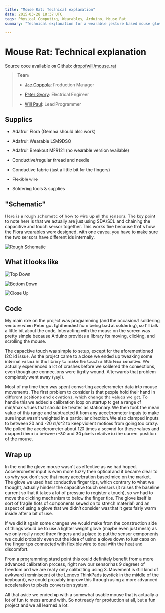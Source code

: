 ```yaml
---
title: "Mouse Rat: Technical explanation"
date: 2015-03-28 18:37 UTC
tags: Physical Computing, Wearables, Arduino, Mouse Rat
summary: "Technical explanation for a wearable gesture based mouse glove. It used the Arduino Flora, the wearable LSM9DSO accelerometer, and MPR121 capacitive touch breakout, all from Adafruit."

---
```


# Mouse Rat: Technical explanation

Source code available on Github: [dropofwill/mouse_rat](http://github.com/dropofwill/mouse_rat)

> **Team**
>
> * [Joe Coppola](https://github.com/JosephCoppola): Production Manager
>
> * [Peter Gyory](https://github.com/Petroochio): Electrical Engineer
>
> * [Will Paul](https://github.com/dropofwill): Lead Programmer


## Supplies

* Adafruit Flora (Gemma should also work)

* Adafruit Wearable LSM9DSO

* Adafruit Breakout MPR121 (no wearable version available)

* Conductive/regular thread and needle

* Conductive fabric (just a little bit for the fingers)

* Flexible wire

* Soldering tools & supplies


## "Schematic"

Here is a rough schematic of how to wire up all the sensors. The key point to note here is that we actually are just using SDA/SCL and chaining the capacitive and touch sensor together. This works fine because that's how the Flora wearables were designed, with one caveat you have to make sure the two sensors have different ids internally.

![Rough Schematic](https://raw.githubusercontent.com/dropofwill/mouse_rat/master/mouse_rat-schematic.jpg)


## What it looks like

![Top Down](https://raw.githubusercontent.com/dropofwill/mouse_rat/master/mouse_rat-top-down.jpg)

![Bottom Down](https://raw.githubusercontent.com/dropofwill/mouse_rat/master/mouse_rat-bottom-down.jpg)

![Close Up](https://raw.githubusercontent.com/dropofwill/mouse_rat/master/mouse_rat-close-up.jpg)


## Code

My main role on the project was programming (and the occasional soldering venture when Peter got lightheaded from being bad at soldering), so I'll talk a little bit about the code. Interacting with the mouse on the screen was pretty simple because Arduino provides a library for moving, clicking, and scrolling the mouse.

The capacitive touch was simple to setup, except for the aforementioned I2C id issue. As the project came to a close we ended up tweaking some internal values in the library to make the touch a little less sensitive. We actually experienced a lot of crashes before we soldered the connections, even though are connections were tightly wound. Afterwards that problem completely went away (yay!).

Most of my time then was spent converting accelerometer data into mouse movements. The first problem to consider is that people hold their hand in different positions and elevations, which change the values we get. To handle this we added a calibration loop on startup to get a range of min/max values that should be treated as stationary. We then took the mean value of this range and subtracted it from any accelerometer inputs to make sure input wasn't weighted in a particular direction. We also clamped inputs to between 20 and -20 m/s^2 to keep violent motions from going too crazy. We polled the accelerometer about 120 times a second for these values and mapped them to between -30 and 30 pixels relative to the current position of the mouse.


## Wrap up

In the end the glove mouse wasn't as effective as we had hoped. Accelerometer input is even more fuzzy then optical and it became clear to us why you don't see that many acceleration based mice on the market. The glove we used had conductive finger tips, which contrary to what we thought, actually hinders the capacitive touch sensors (it raises the baseline current so that it takes a lot of pressure to register a touch), so we had to move the clicking mechanism to below the finger tips. The glove itself is sort of fragile (lots of components sewed on to stretch material) and an aspect of using a glove that we didn't consider was that it gets fairly warm inside after a bit of use.

If we did it again some changes we would make from the construction side of things would be to use a lighter weight glove (maybe even just mesh) as we only really need three fingers and a place to put the sensor components we could probably even cut the idea of using a glove down to just caps on the finger tips connected with flexible wire to deal with the heat and discomfort.

From a programming stand point this could definitely benefit from a more advanced calibration process, right now our sensor has 9 degrees of freedom and we are really only calibrating using 3. Movement is still kind of awkward (reminiscent of the Lenovo ThinkPads joystick in the middle of the keyboard), we could probably improve this through using a more advanced acceleration to pixels conversion system.

All that aside we ended up with a somewhat usable mouse that is actually a lot of fun to mess around with. So not ready for production at all, but a fun project and we all learned a lot.
